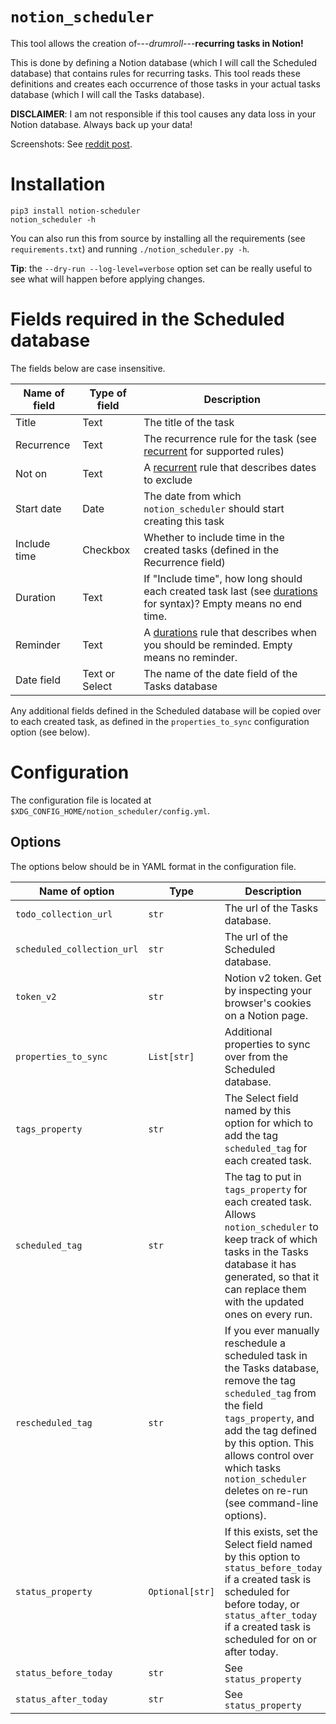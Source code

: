 # `notion_scheduler`

This tool allows the creation of---*drumroll*---**recurring tasks in Notion!**

This is done by defining a Notion database (which I will call the Scheduled database) that contains rules for recurring tasks.
This tool reads these definitions and creates each occurrence of those tasks in your actual tasks database (which I will call the Tasks database).

**DISCLAIMER**: I am not responsible if this tool causes any data loss in your Notion database. Always back up your data!

Screenshots: See [reddit post](https://www.reddit.com/r/Notion/comments/iut6lz/recurring_tasks_in_notion_with_no_compromises/?utm_source=share&utm_medium=web2x&context=3).

# Installation

```
pip3 install notion-scheduler
notion_scheduler -h
```

You can also run this from source by installing all the requirements (see `requirements.txt`) and running `./notion_scheduler.py -h`.

**Tip**: the `--dry-run --log-level=verbose` option set can be really useful to see what will happen before applying changes.

# Fields required in the Scheduled database

The fields below are case insensitive.

| Name of field | Type of field | Description |
|-|-|-|
| Title | Text | The title of the task |
| Recurrence | Text | The recurrence rule for the task (see [recurrent](https://github.com/kvh/recurrent) for supported rules) |
| Not on | Text | A [recurrent](https://github.com/kvh/recurrent) rule that describes dates to exclude |
| Start date | Date | The date from which `notion_scheduler` should start creating this task |
| Include time | Checkbox | Whether to include time in the created tasks (defined in the Recurrence field) |
| Duration | Text | If "Include time", how long should each created task last (see [durations](https://github.com/oleiade/durations) for syntax)? Empty means no end time. |
| Reminder | Text | A [durations](https://github.com/oleiade/durations) rule that describes when you should be reminded. Empty means no reminder. |
| Date field | Text or Select | The name of the date field of the Tasks database |

Any additional fields defined in the Scheduled database will be copied over to each created task, as defined in the `properties_to_sync` configuration option (see below).

# Configuration

The configuration file is located at `$XDG_CONFIG_HOME/notion_scheduler/config.yml`.

## Options

The options below should be in YAML format in the configuration file.

| Name of option | Type | Description |
|-|-|-|
| `todo_collection_url` | `str` | The url of the Tasks database. |
| `scheduled_collection_url` | `str` | The url of the Scheduled database. |
| `token_v2` | `str` | Notion v2 token. Get by inspecting your browser's cookies on a Notion page. |
| `properties_to_sync` | `List[str]` | Additional properties to sync over from the Scheduled database. |
| `tags_property` | `str` | The Select field named by this option for which to add the tag `scheduled_tag` for each created task. |
| `scheduled_tag` | `str` | The tag to put in `tags_property` for each created task. Allows `notion_scheduler` to keep track of which tasks in the Tasks database it has generated, so that it can replace them with the updated ones on every run. |
| `rescheduled_tag` | `str` | If you ever manually reschedule a scheduled task in the Tasks database, remove the tag `scheduled_tag` from the field `tags_property`, and add the tag defined by this option. This allows control over which tasks `notion_scheduler` deletes on re-run (see command-line options). |
| `status_property` | `Optional[str]` | If this exists, set the Select field named by this option to `status_before_today` if a created task is scheduled for before today, or `status_after_today` if a created task is scheduled for on or after today. |
| `status_before_today` | `str` | See `status_property` |
| `status_after_today` | `str` | See `status_property` |


